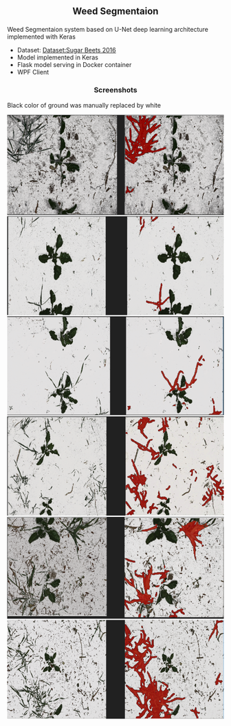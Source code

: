 ## <p style="text-align: center;">Weed Segmentaion </p>

Weed Segmentaion system based on U-Net deep learning architecture implemented with Keras  <p>

* Dataset: [Dataset:Sugar Beets 2016]( http://www.ipb.unibonn.de/data/sugabeets2016/)
* Model implemented in Keras
* Flask model serving in Docker container
* WPF Client 

### <p style="text-align: center;">Screenshots</p>
Black color of ground was manually replaced by white

![Screenshot](./README_Images/Screenshot_1.png)
![Screenshot](./README_Images/Screenshot_2.png)
![Screenshot](./README_Images/Screenshot_3.png)
![Screenshot](./README_Images/Screenshot_4.png)
![Screenshot](./README_Images/Screenshot_5.png)
![Screenshot](./README_Images/Screenshot_6.png)